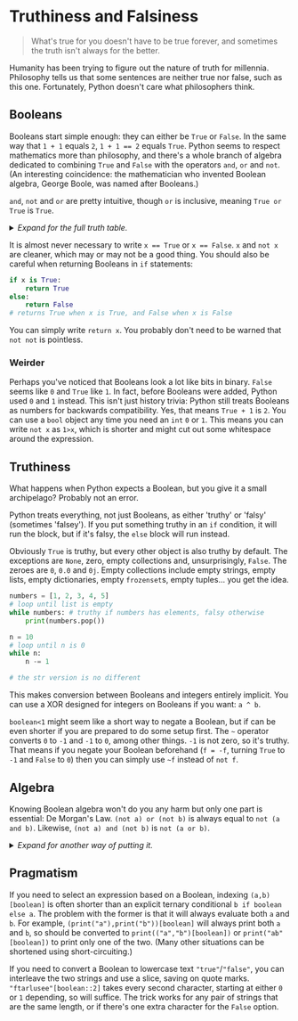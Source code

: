 # Truthiness and Falsiness
> What's true for you doesn't have to be true forever, and sometimes the truth isn't always for the better.

Humanity has been trying to figure out the nature of truth for millennia. Philosophy tells us that some sentences are neither true nor false, such as this one. Fortunately, Python doesn't care what philosophers think.

## Booleans

Booleans start simple enough: they can either be `True` or `False`. In the same way that `1 + 1` equals `2`, `1 + 1 == 2` equals `True`. Python seems to respect mathematics more than philosophy, and there's a whole branch of algebra dedicated to combining `True` and `False` with the operators `and`, `or` and `not`. (An interesting coincidence: the mathematician who invented Boolean algebra, George Boole, was named after Booleans.)

`and`, `not` and `or` are pretty intuitive, though `or` is inclusive, meaning `True or True` is `True`.

<details> <summary> <i> Expand for the full truth table. </i> </summary>
Here is a lookup table for any <code>A</code> and any <code>B</code>.
<table>
  <tr>
    <th>A</th><th>B</th><th>not A</th><th>not B</th><th>A and B</th><th>A or B</th> </tr>
  <tr>
    <th>False</th><th>False</th><td>True</td><td>True</td><td>False</td><td>False</td> </tr>
  <tr>
    <th>False</th><th>True</th><td>True</td><td>False</td><td>False</td><td>True</td><tr>
    <th>True</th><th>False</th><td>False</td><td>True</td><td>False</td><td>True</td> </tr>
  <tr>
    <th>True</th><th>True</th><td>False</td><td>False</td><td>True</td><td>True</td> </tr>
  </tr>
</table>
</details>

It is almost never necessary to write `x == True` or `x == False`. `x` and `not x` are cleaner, which may or may not be a good thing. You should also be careful when returning Booleans in `if` statements:

```python
if x is True:
    return True
else:
    return False
# returns True when x is True, and False when x is False
```
You can simply write `return x`. You probably don't need to be warned that `not not` is pointless.

### Weirder

Perhaps you've noticed that Booleans look a lot like bits in binary. `False` seems like `0` and `True` like `1`. In fact, before Booleans were added, Python used `0` and `1` instead. This isn't just history trivia: Python still treats Booleans as numbers for backwards compatibility. Yes, that means `True + 1` is `2`. You can use a `bool` object any time you need an `int` `0` or `1`. This means you can write `not x` as `1>x`, which is shorter and might cut out some whitespace around the expression.

## Truthiness

What happens when Python expects a Boolean, but you give it a small archipelago? Probably not an error.

Python treats everything, not just Booleans, as either 'truthy' or 'falsy' (sometimes 'falsey'). If you put something truthy in an `if` condition, it will run the block, but if it's falsy, the `else` block will run instead.

Obviously `True` is truthy, but every other object is also truthy by default. The exceptions are `None`, zero, empty collections and, unsurprisingly, `False`. The zeroes are `0`, `0.0` and `0j`. Empty collections include empty strings, empty lists, empty dictionaries, empty `frozenset`s, empty tuples... you get the idea.


```python
numbers = [1, 2, 3, 4, 5]
# loop until list is empty
while numbers: # truthy if numbers has elements, falsy otherwise
    print(numbers.pop())

n = 10
# loop until n is 0
while n:
    n -= 1

# the str version is no different
```

This makes conversion between Booleans and integers entirely implicit. You can use a XOR designed for integers on Booleans if you want: `a ^ b`.

`boolean<1` might seem like a short way to negate a Boolean, but if can be even shorter if you are prepared to do some setup first. The `~` operator converts `0` to `-1` and `-1` to `0`, among other things. `-1` is not zero, so it's truthy. That means if you negate your Boolean beforehand (`f = -f`, turning `True` to `-1` and `False` to `0`) then you can simply use `~f` instead of `not f`.

## Algebra

Knowing Boolean algebra won't do you any harm but only one part is essential: De Morgan's Law. `(not a) or (not b)` is always equal to `not (a and b)`. Likewise, `(not a) and (not b)` is `not (a or b)`.

<details> <summary> <i> Expand for another way of putting it. </i> </summary> You probably use De Morgan's Law every day. If you are not <i>rich and famous</i>, then you are either <i>not rich</i>, or <i>not famous</i>. If you are not <i>hungry or thirsty</i>, then you must be both <i>not hungry</i>, and <i>not thirsty</i>.
<p>
<p>
In other words, if you have a <code>not</code> outside an <code>and</code> or <code>or</code> expression, you can bring it inside of the expression by negating both operands <code>a</code> and <code>b</code>, then swapping <code>and</code> with <code>or</code>. Equivalently, you can negate both operands if you also negate the whole expression and swap the <code>and</code>/<code>or</code>. (Make sure you know where your brackets are, so you don't accidentally negate <code>a</code> rather than the whole expression.) Here's a demonstration that <code>not (A and B)</code> is <code>(not A) or (not B)</code>:
<table>
  <tr>
    <th>A</th><th>B</th><th>not A<br></th><th>not B<br></th><th>A and B<br></th><th>not (A and B)<br></th><th>(not A) or (not B)<br></th> </tr>
  <tr>
    <th>False</th><th>False</th><td>True</td><td>True</td><td>False</td><td>True</td><td>True</td> </tr>
  <tr>
    <th>False</th><th>True</th><td>True</td><td>False</td><td>False</td><td>True</td><td>True</td> </tr>
  <tr>
    <th>True</th><th>False</th><td>False</td><td>True</td><td>False</td><td>True</td><td>True</td> </tr>
  <tr>
    <th>True</th><th>True</th><td>False</td><td>False</td><td>True</td><td>False</td><td>False</td> </tr>
</table>
And here's <code>not (A or B)</code> is <code>(not A) and (not B)</code>:
<table>
  <tr>
    <th>A</th><th>B</th><th>not A<br></th><th>not B<br></th><th>A or B<br></th><th>not (A or B)<br></th><th>(not A) and (not B)<br></th> </tr>
  <tr>
    <th>False</th><th>False</th><td>True</td><td>True</td><td>False</td><td>True</td><td>True</td> </tr>
  <tr>
    <th>False</th><th>True</th><td>True</td><td>False</td><td>True</td><td>False</td><td>False</td> </tr>
  <tr>
    <th>True</th><th>False</th><td>False</td><td>True</td><td>True</td><td>False</td><td>False</td> </tr>
  <tr>
    <th>True</th><th>True</th><td>False</td><td>False</td><td>True</td><td>False</td><td>False</td> </tr>
</table>
</details>


## Pragmatism
If you need to select an expression based on a Boolean, indexing `(a,b)[boolean]` is often shorter than an explicit ternary conditional `b if boolean else a`. The problem with the former is that it will always evaluate both `a` and `b`. For example, `(print("a"),print("b"))[boolean]` will always print both `a` and `b`, so should be converted to `print(("a","b")[boolean])`  or `print("ab"[boolean])` to print only one of the two. (Many other situations can be shortened using short-circuiting.)

If you need to convert a Boolean to lowercase text `"true"`/`"false"`, you can interleave the two strings and use a slice, saving on quote marks. `"ftarlusee"[boolean::2]` takes every second character, starting at either `0` or `1` depending, so will suffice. The trick works for any pair of strings that are the same length, or if there's one extra character for the `False` option.
